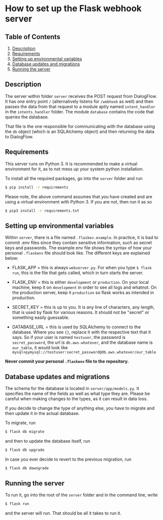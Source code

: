 # How to set up the Flask webhook server

## Table of Contents
1. [Description](#description)
2. [Requirements](#requirements)
3. [Setting up environmental variables](#setting-up-environmental-variables)
4. [Database updates and migrations](#database-updates-and-migrations)
5. [Running the server](#running-the-server)

## Description
The server within folder `server` receives the POST request from DialogFlow. It has one entry point
`/` (alternatively listens for `/webhook` as well) and then passes the data from that request to a module
aptly named `intent_handler` in the `intents_handler` folder. The module `database` contains the code that queries the database.

That file is the one responsible for communicating with the database using the `db` object (which is an SQLAlchemy object)
and then returning the data to DialogFlow.

## Requirements
This server runs on Python 3. It is recommended to make a virtual environment for it, as to not mess up your system python installation.

To install all the required packages, go into the `server` folder and run 
```bash
$ pip install -r requirements
```
Please note, the above command assumes that you have created and are using a virtual environment with Python 3. If you are not, then run it as so
```bash
$ pip3 install -r requirements.txt
```

## Setting up environmental variables
Within `server`, there is a file named `.flaskev.example`. In practice, it is bad to commit .env files since
they contain sensitive information, such as secret keys and passwords. The example env file shows the syntax of how your
personal `.flaskenv` file should look like. The different keys are explained below:

* FLASK_APP = this is always `webserver.py`. For when you type ```$ flask run```, this is the file that gets called, which in turn
starts the server.

* FLASK_ENV = this is either `development` or `production`. On your local machine, keep it on `development` in order to see all logs and whatnot.
On the production server, keep it `production` so flask works as intended in production.

* SECRET_KEY = this is up to you. It is any line of characters, any length, that is used by flask for various reasons. It should not be "secret" or something easily guessable.

* DATABASE_URL = this is used by SQLAlchemy to connect to the database. Where you see `{}`, replace it with the respective text that it says. So if your user is named
`testuser`, the password is `secret_password`, the url is `db.aws.whatever`, and the database name is `our_table`, it would look like
`mysql+pymysql://testuser:secret_password@db.aws.whatever/our_table`

**Never commit your personal `.flaskenv` file to the repository.**

## Database updates and migrations
The schema for the database is located in `server/app/models.py`. It specifies the name of the fields as well as what type they are. Please be careful when making changes to the types, as
it can result in data loss.

If you decide to change the type of anything else, you have to migrate and then update it in the actual database.

To migrate, run
```bash
$ flask db migrate
```

and then to update the database itself, run
```bash
$ flask db upgrade
```

In case you ever decide to revert to the previous migration, run
```bash
$ flask db downgrade
```

## Running the server
To run it, go into the root of the `server` folder and in the command line, write 
```bash
$ flask run
```

and the server will run. That should be all it takes to run it.

